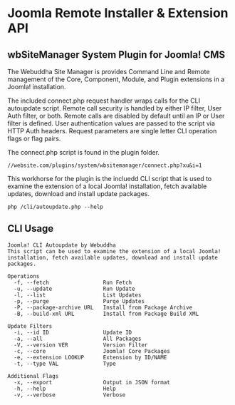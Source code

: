# Joomla Remote Installer & Extension API

## wbSiteManager System Plugin for Joomla! CMS

The Webuddha Site Manager is provides Command Line and Remote management of
the Core, Component, Module, and Plugin extensions in a Joomla! installation.

The included connect.php request handler wraps calls for the CLI autoupdate 
script. Remote call security is handled by either IP filter, User Auth filter, 
or both. Remote calls are disabled by default until an IP or User filter is 
defined. User authentication values are passed to the script via HTTP Auth 
headers. Request parameters are single letter CLI operation flags or flag pairs.

The connect.php script is found in the plugin folder.

    //website.com/plugins/system/wbsitemanager/connect.php?xu&i=1

This workhorse for the plugin is the incluedd CLI script that is used to 
examine the extension of a local Joomla! installation, fetch available updates, 
download and install update packages.

    php /cli/autoupdate.php --help

## CLI Usage

    Joomla! CLI Autoupdate by Webuddha
    This script can be used to examine the extension of a local Joomla!
    installation, fetch available updates, download and install update packages.

    Operations
      -f, --fetch                 Run Fetch
      -u, --update                Run Update
      -l, --list                  List Updates
      -p, --purge                 Purge Updates
      -P, --package-archive URL   Install from Package Archive
      -B, --build-xml URL         Install from Package Build XML

    Update Filters
      -i, --id ID                 Update ID
      -a, --all                   All Packages
      -V, --version VER           Version Filter
      -c, --core                  Joomla! Core Packages
      -e, --extension LOOKUP      Extension by ID/NAME
      -t, --type VAL              Type

    Additional Flags
      -x, --export                Output in JSON format
      -h, --help                  Help
      -v, --verbose               Verbose
